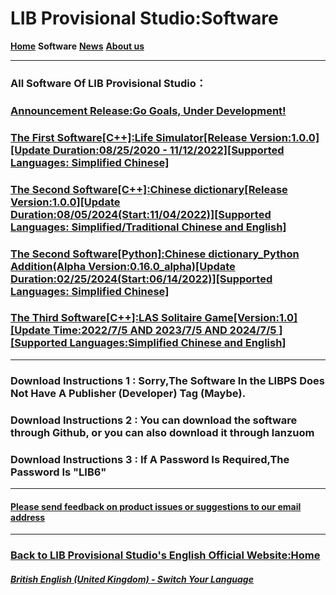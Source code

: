 # LIB Provisional Studio:Software
**[Home](index)** **Software** **[News](News)** **[About us](About_us)**

------------

### All Software Of LIB Provisional Studio：
### [Announcement Release:Go Goals, Under Development!](Go_Goals_preview)
### [The First Software[C++]:Life Simulator[Release Version:1.0.0][Update Duration:08/25/2020 - 11/12/2022][Supported Languages: Simplified Chinese]](Life_Simulator)
### [The Second Software[C++]:Chinese dictionary[Release Version:1.0.0][Update Duration:08/05/2024(Start:11/04/2022)][Supported Languages: Simplified/Traditional Chinese and English]](https://libps.github.io/en/british/Chinese_dictionary)
### [The Second Software[Python]:Chinese dictionary_Python Addition(Alpha Version:0.16.0_alpha)[Update Duration:02/25/2024(Start:06/14/2022)][Supported Languages: Simplified Chinese]](https://libps.github.io/en/british/Chinese_dictionary_Python)
### [The Third Software[C++]:LAS Solitaire Game[Version:1.0][Update Time:2022/7/5 AND 2023/7/5 AND 2024/7/5 ][Supported Languages:Simplified Chinese and English]](https://libps.github.io/en/british/School_card_game)
------------

### Download Instructions 1 : Sorry,The Software In the LIBPS Does Not Have A Publisher (Developer) Tag (Maybe).
### Download Instructions 2 : You can download the software through Github, or you can also download it through lanzuom
### Download Instructions 3 : If A Password Is Required,The Password Is "LIB6"
------------
#### [Please send feedback on product issues or suggestions to our email address](mailto:LIB_Provisional_Studio@outlook.com)
------------
### [Back to LIB Provisional Studio's English Official Website:Home](index)
##### [British English (United Kingdom) - Switch Your Language](https://libps.github.io/index)
